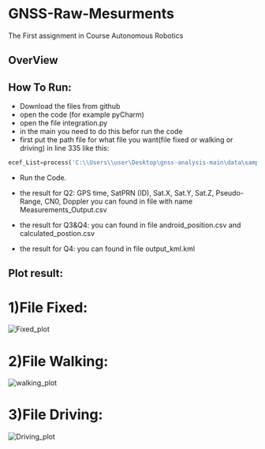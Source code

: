 # GNSS-Raw-Mesurments
The First assignment in Course Autonomous Robotics
## OverView


## How To Run:
* Download the files from github
* open the code (for example pyCharm)
* open the file integration.py
* in the main you need to do this befor run the code
* first put the path file for what file you want(file fixed or walking or driving) in line 335 like this:
```python
ecef_List=process('C:\\Users\\user\Desktop\gnss-analysis-main\data\sample\walking.txt')
```
* Run the Code.

* the result for Q2:
GPS time, SatPRN (ID), Sat.X, Sat.Y, Sat.Z, Pseudo-Range, CN0, Doppler 
 you can found in file with name Measurements_Output.csv
* the result for Q3&Q4:
you can found in file android_position.csv and calculated_postion.csv
* the result for Q4:
you can found in file output_kml.kml




## Plot result:

# 1)File Fixed:

![Fixed_plot](https://github.com/IbrahemHurani/GNSS-Raw-Mesurments/assets/86603326/bf476885-72c9-42bb-830e-357179e702b5)

# 2)File Walking:

![walking_plot](https://github.com/IbrahemHurani/GNSS-Raw-Mesurments/assets/86603326/c4b02a4d-a143-456c-a85b-93f0d3287c7a)

# 3)File Driving:
![Driving_plot](https://github.com/IbrahemHurani/GNSS-Raw-Mesurments/assets/86603326/34115547-dcbd-4b72-9249-58fa7fb9c730)



